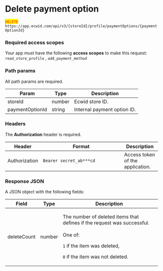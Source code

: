 # Delete payment option

<mark style="color:red;">`DELETE`</mark> `https://app.ecwid.com/api/v3/{storeId}/profile/paymentOptions/{paymentOptionId}`&#x20;

### Required access scopes

Your app must have the following **access scopes** to make this request: `read_store_profile` , `add_payment_method`

### Path params

All path params are required.

| Param           | Type   | Description                 |
| --------------- | ------ | --------------------------- |
| storeId         | number | Ecwid store ID.             |
| paymentOptionId | string | Internal payment option ID. |

### Headers

The **Authorization** header is required.

<table><thead><tr><th>Header</th><th width="252">Format</th><th>Description</th></tr></thead><tbody><tr><td>Authorization</td><td><code>Bearer secret_ab***cd</code></td><td>Access token of the application.</td></tr></tbody></table>

### Response JSON

A JSON object with the following fields:

| Field       | Type   | Description                                                                                                                                                                                   |
| ----------- | ------ | --------------------------------------------------------------------------------------------------------------------------------------------------------------------------------------------- |
| deleteCount | number | <p>The number of deleted items that defines if the request was successful.<br><br>One of:</p><p><code>1</code> if the item was deleted,</p><p><code>0</code> if the item was not deleted.</p> |

